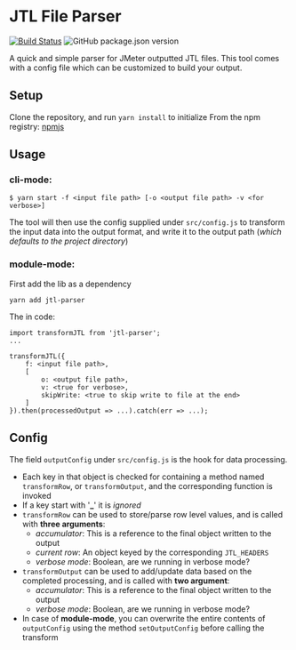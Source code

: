 # JTL File Parser
[![Build Status](https://travis-ci.com/varevarao/jtl_parser.svg?branch=master)](https://travis-ci.com/varevarao/jtl_parser) ![GitHub package.json version](https://img.shields.io/github/package-json/v/varevarao/jtl_parser)

A quick and simple parser for JMeter outputted JTL files. This tool comes with a config file which can be customized to build your output.

## Setup
Clone the repository, and run `yarn install` to initialize
From the npm registry: [npmjs](https://www.npmjs.com/package/jtl_parser)

## Usage
### **cli-mode**:
```
$ yarn start -f <input file path> [-o <output file path> -v <for verbose>]
```
The tool will then use the config supplied under `src/config.js` to transform the input data into the output format, and write it to the output path (*which defaults to the project directory*)

### **module-mode**:
First add the lib as a dependency
```
yarn add jtl-parser
```
The in code:
```
import transformJTL from 'jtl-parser';
...

transformJTL({
    f: <input file path>,
    [
        o: <output file path>,
        v: <true for verbose>,
        skipWrite: <true to skip write to file at the end>
    ] 
}).then(processedOutput => ...).catch(err => ...);
```

## Config
The field `outputConfig` under `src/config.js` is the hook for data processing.
- Each key in that object is checked for containing a method named `transformRow`, or `transformOutput`, and the corresponding function is invoked
- If a key start with '**_**' it is *ignored*
- `transformRow` can be used to store/parse row level values, and is called with **three arguments**:
    - *accumulator*: This is a reference to the final object written to the output
    - *current row*: An object keyed by the corresponding `JTL_HEADERS`
    - *verbose mode*: Boolean, are we running in verbose mode?
- `transformOutput` can be used to add/update data based on the completed processing, and is called with **two argument**:
    - *accumulator*: This is a reference to the final object written to the output
    - *verbose mode*: Boolean, are we running in verbose mode?
- In case of **module-mode**, you can overwrite the entire contents of `outputConfig` using the method `setOutputConfig` before calling the transform
